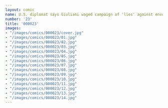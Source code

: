 ```yaml
---
layout: comic
name: U.S. diplomat says Giuliani waged campaign of 'lies' against envoy to Ukraine
number: '23'
title: '000023'
images:
- "/images/comics/000023/cover.jpg"
- "/images/comics/000023/01.jpg"
- "/images/comics/000023/02.jpg"
- "/images/comics/000023/03.jpg"
- "/images/comics/000023/04.jpg"
- "/images/comics/000023/05.jpg"
- "/images/comics/000023/06.jpg"
- "/images/comics/000023/07.jpg"
- "/images/comics/000023/08.jpg"
- "/images/comics/000023/09.jpg"
- "/images/comics/000023/10.jpg"
- "/images/comics/000023/11.jpg"
- "/images/comics/000023/12.jpg"
- "/images/comics/000023/13.jpg"
- "/images/comics/000023/14.jpg"
---
```


